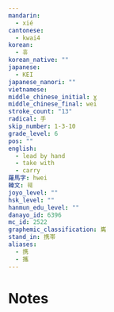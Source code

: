 ```yaml
---
mandarin:
  - xié
cantonese:
  - kwai4
korean:
  - 휴
korean_native: ""
japanese:
  - KEI
japanese_nanori: ""
vietnamese:
middle_chinese_initial: ɣ
middle_chinese_final: wei
stroke_count: "13"
radical: 手
skip_number: 1-3-10
grade_level: 6
pos: ""
english:
  - lead by hand
  - take with
  - carry
羅馬字: hwei
韓文: 훼
joyo_level: ""
hsk_level: ""
hanmun_edu_level: ""
danayo_id: 6396
mc_id: 2522
graphemic_classification: 巂
stand_in: 携帯
aliases:
  - 携
  - 攜
---
```


# Notes
